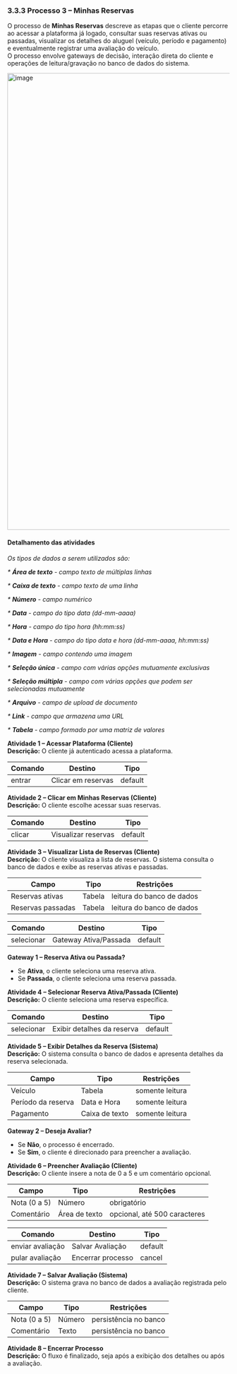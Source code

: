 ### 3.3.3 Processo 3 – Minhas Reservas

O processo de **Minhas Reservas** descreve as etapas que o cliente percorre ao acessar a plataforma já logado, consultar suas reservas ativas ou passadas, visualizar os detalhes do aluguel (veículo, período e pagamento) e eventualmente registrar uma avaliação do veículo.  
O processo envolve gateways de decisão, interação direta do cliente e operações de leitura/gravação no banco de dados do sistema.

<img width="1237" height="1036" alt="image" src="https://github.com/user-attachments/assets/eb5c0566-711f-490e-9f81-d4b00bc27ec2" />

#### Detalhamento das atividades

_Os tipos de dados a serem utilizados são:_

_* **Área de texto** - campo texto de múltiplas linhas_  

_* **Caixa de texto** - campo texto de uma linha_  

_* **Número** - campo numérico_  

_* **Data** - campo do tipo data (dd-mm-aaaa)_  

_* **Hora** - campo do tipo hora (hh:mm:ss)_  

_* **Data e Hora** - campo do tipo data e hora (dd-mm-aaaa, hh:mm:ss)_  

_* **Imagem** - campo contendo uma imagem_  

_* **Seleção única** - campo com várias opções mutuamente exclusivas_  

_* **Seleção múltipla** - campo com várias opções que podem ser selecionadas mutuamente_  

_* **Arquivo** - campo de upload de documento_  

_* **Link** - campo que armazena uma URL_  

_* **Tabela** - campo formado por uma matriz de valores_  


**Atividade 1 – Acessar Plataforma (Cliente)**  
**Descrição:** O cliente já autenticado acessa a plataforma.  

| **Comando**   | **Destino**         | **Tipo**   |
|---------------|---------------------|------------|
| entrar        | Clicar em reservas  | default    |

**Atividade 2 – Clicar em Minhas Reservas (Cliente)**  
**Descrição:** O cliente escolhe acessar suas reservas.  

| **Comando**   | **Destino**          | **Tipo**   |
|---------------|----------------------|------------|
| clicar        | Visualizar reservas  | default    |

**Atividade 3 – Visualizar Lista de Reservas (Cliente)**  
**Descrição:** O cliente visualiza a lista de reservas. O sistema consulta o banco de dados e exibe as reservas ativas e passadas.  

| **Campo**            | **Tipo**   | **Restrições**             |
|----------------------|------------|----------------------------|
| Reservas ativas      | Tabela     | leitura do banco de dados  |
| Reservas passadas    | Tabela     | leitura do banco de dados  |

| **Comando**   | **Destino**            | **Tipo**   |
|---------------|------------------------|------------|
| selecionar    | Gateway Ativa/Passada  | default    |

**Gateway 1 – Reserva Ativa ou Passada?**  
- Se **Ativa**, o cliente seleciona uma reserva ativa.  
- Se **Passada**, o cliente seleciona uma reserva passada.  

**Atividade 4 – Selecionar Reserva Ativa/Passada (Cliente)**  
**Descrição:** O cliente seleciona uma reserva específica.  

| **Comando**   | **Destino**                | **Tipo**   |
|---------------|----------------------------|------------|
| selecionar    | Exibir detalhes da reserva | default    |

**Atividade 5 – Exibir Detalhes da Reserva (Sistema)**  
**Descrição:** O sistema consulta o banco de dados e apresenta detalhes da reserva selecionada.  

| **Campo**            | **Tipo**       | **Restrições**      |
|----------------------|----------------|---------------------|
| Veículo              | Tabela         | somente leitura     |
| Período da reserva   | Data e Hora    | somente leitura     |
| Pagamento            | Caixa de texto | somente leitura     |

**Gateway 2 – Deseja Avaliar?**  
- Se **Não**, o processo é encerrado.  
- Se **Sim**, o cliente é direcionado para preencher a avaliação.  

**Atividade 6 – Preencher Avaliação (Cliente)**  
**Descrição:** O cliente insere a nota de 0 a 5 e um comentário opcional.  

| **Campo**        | **Tipo**        | **Restrições**                   |
|------------------|-----------------|----------------------------------|
| Nota (0 a 5)     | Número          | obrigatório                      |
| Comentário       | Área de texto   | opcional, até 500 caracteres     |

| **Comando**         | **Destino**            | **Tipo**   |
|---------------------|------------------------|------------|
| enviar avaliação    | Salvar Avaliação       | default    |
| pular avaliação     | Encerrar processo      | cancel     |

**Atividade 7 – Salvar Avaliação (Sistema)**  
**Descrição:** O sistema grava no banco de dados a avaliação registrada pelo cliente.  

| **Campo**         | **Tipo**   | **Restrições**        |
|-------------------|------------|-----------------------|
| Nota (0 a 5)      | Número     | persistência no banco |
| Comentário        | Texto      | persistência no banco |

**Atividade 8 – Encerrar Processo**  
**Descrição:** O fluxo é finalizado, seja após a exibição dos detalhes ou após a avaliação.  
